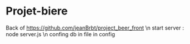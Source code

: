 # Projet-biere
 
Back of https://github.com/jeanBrbt/project_beer_front \n
start server : node server.js \n
confing db in file in config
